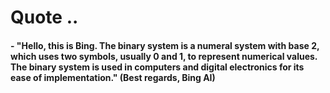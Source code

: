 # Quote ..

#### - "Hello, this is Bing. The binary system is a numeral system with base 2, which uses two symbols, usually 0 and 1, to represent numerical values. The binary system is used in computers and digital electronics for its ease of implementation." (Best regards, Bing AI)
